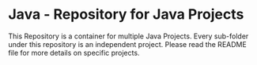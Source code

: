 Java - Repository for Java Projects
===================================

This Repository is a container for multiple Java Projects. Every sub-folder under this repository is an independent project.
Please read the README file for more details on specific projects.


